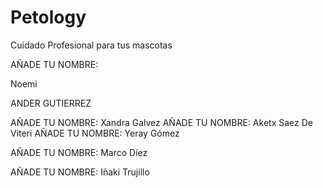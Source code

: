 # Petology
Cuidado Profesional para tus mascotas

AÑADE TU NOMBRE:

Noemi

ANDER GUTIERREZ

AÑADE TU NOMBRE: Xandra Galvez
AÑADE TU NOMBRE: Aketx Saez De Viteri
AÑADE TU NOMBRE: Yeray Gómez

AÑADE TU NOMBRE: Marco Díez

AÑADE TU NOMBRE: Iñaki Trujillo



